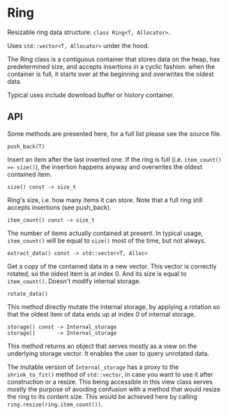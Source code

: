 # Ring

Resizable ring data structure: `class Ring<T, Allocator>`.

Uses `std::vector<T, Allocator>` under the hood.

The Ring class is a contiguous container that stores data on the heap, has predetermined size, and accepts insertions in a cyclic fashion: when the container is full, it starts over at the beginning and overwrites the oldest data.

Typical uses include download buffer or history container.


## API

Some methods are presented here, for a full list please see the source file.

```
push_back(T)
```
Insert an item after the last inserted one. If the ring is full (i.e. `item_count() == size()`), the insertion happens anyway and overwrites the oldest contained item.

```
size() const -> size_t
```
Ring's size, i.e. how many items it can store. Note that a full ring still accepts insertions (see push_back).

```
item_count() const -> size_t
```
The number of items actually contained at present.
In typical usage, `item_count()` will be equal to `size()` most of the time, but not always.

```
extract_data() const -> std::vector<T, Alloc>
```
Get a copy of the contained data in a new vector. This vector is correctly rotated, so the oldest item is at index 0. And its size is equal to `item_count()`. Doesn't modify internal storage.

```
rotate_data()
```
This method directly mutate the internal storage, by applying a rotation so that the oldest item of data ends up at index 0 of internal storage.

```
storage() const -> Internal_storage
storage()       -> Internal_storage
```
This method returns an object that serves mostly as a view on the underlying storage vector. It enables the user to query unrotated data.

The mutable version of `Internal_storage` has a proxy to the `shrink_to_fit()` method of `std::vector`, in case you want to use it after construction or a resize. This being accessible in this view class serves mostly the purpose of avoiding confusion with a method that would resize the ring to its content size. This would be achieved here by calling `ring.resize(ring.item_count())`.
